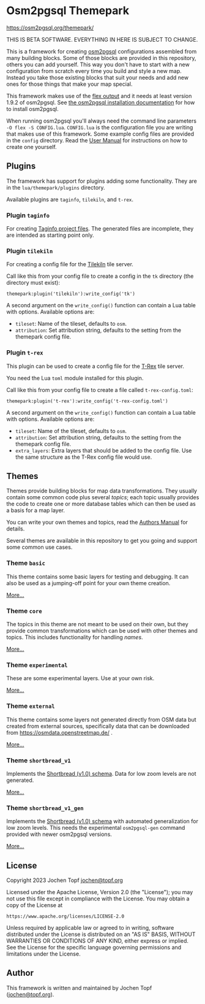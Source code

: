 
# Osm2pgsql Themepark

https://osm2pgsql.org/themepark/

THIS IS BETA SOFTWARE. EVERYTHING IN HERE IS SUBJECT TO CHANGE.

This is a framework for creating [osm2pgsql](https://osm2pgsql.org/)
configurations assembled from many building blocks. Some of those blocks are
provided in this repository, others you can add yourself. This way you don't
have to start with a new configuration from scratch every time you build and
style a new map. Instead you take those existing blocks that suit your needs
and add new ones for those things that make your map special.

This framework makes use of the [flex
output](https://osm2pgsql.org/doc/manual.html#the-flex-output) and it needs at
least version 1.9.2 of osm2pgsql. See [the osm2pgsql installation
documentation](https://osm2pgsql.org/doc/install.html) for how to install
osm2pgsql.

When running osm2pgsql you'll always need the command line parameters `-O flex
-S CONFIG.lua`. `CONFIG.lua` is the configuration file you are writing that
makes use of this framework. Some example config files are provided in the
`config` directory. Read the [User
Manual](https://osm2pgsql.org/themepark/users-manual.html) for instructions on
how to create one yourself.

## Plugins

The framework has support for plugins adding some functionality. They are in
the `lua/themepark/plugins` directory.

Available plugins are `taginfo`, `tilekiln`, and `t-rex`.

### Plugin `taginfo`

For creating [Taginfo project
files](https://wiki.openstreetmap.org/wiki/Taginfo/Projects). The generated
files are incomplete, they are intended as starting point only.

### Plugin `tilekiln`

For creating a config file for the
[Tilekiln](https://github.com/pnorman/tilekiln) tile server.

Call like this from your config file to create a config in the `tk` directory
(the directory must exist):

```
themepark:plugin('tilekiln'):write_config('tk')
```

A second argument on the `write_config()` function can contain a Lua table
with options. Available options are:

* `tileset`: Name of the tileset, defaults to `osm`.
* `attribution`: Set attribution string, defaults to the setting from the
  themepark config file.

### Plugin `t-rex`

This plugin can be used to create a config file for the
[T-Rex](https://t-rex.tileserver.ch/) tile server.

You need the Lua `toml` module installed for this plugin.

Call like this from your config file to create a file called
`t-rex-config.toml`:

```
themepark:plugin('t-rex'):write_config('t-rex-config.toml')
```

A second argument on the `write_config()` function can contain a Lua table
with options. Available options are:

* `tileset`: Name of the tileset, defaults to `osm`.
* `attribution`: Set attribution string, defaults to the setting from the
  themepark config file.
* `extra_layers`: Extra layers that should be added to the config file. Use
  the same structure as the T-Rex config file would use.

## Themes

Themes provide building blocks for map data transformations. They usually
contain some common code plus several *topics*; each topic usually provides the
code to create one or more database tables which can then be used as a basis
for a map layer.

You can write your own themes and topics, read the [Authors
Manual](https://osm2pgsql.org/themepark/authors-manual.html) for details.

Several themes are available in this repository to get you going and support
some common use cases.

### Theme `basic`

This theme contains some basic layers for testing and debugging. It can
also be used as a jumping-off point for your own theme creation.

[More...](themes/basic/README.md)

### Theme `core`

The topics in this theme are not meant to be used on their own, but they
provide common transformations which can be used with other themes and
topics. This includes functionality for handling *names*.

[More...](themes/core/README.md)

### Theme `experimental`

These are some experimental layers. Use at your own risk.

[More...](themes/experimental/README.md)

### Theme `external`

This theme contains some layers not generated directly from OSM data but
created from external sources, specifically data that can be downloaded from
https://osmdata.openstreetmap.de/ .

[More...](themes/external/README.md)

### Theme `shortbread_v1`

Implements the [Shortbread (v1.0)
schema](https://shortbread-tiles.org/schema/1.0). Data for low zoom levels
are not generated.

[More...](themes/shortbread_v1/README.md)

### Theme `shortbread_v1_gen`

Implements the [Shortbread (v1.0)
schema](https://shortbread-tiles.org/schema/1.0) with automated
generalization for low zoom levels. This needs the experimental `osm2pgsql-gen`
command provided with newer osm2pgsql versions.

[More...](themes/shortbread_v1_gen/README.md)

## License

Copyright 2023 Jochen Topf <jochen@topf.org>

Licensed under the Apache License, Version 2.0 (the "License");
you may not use this file except in compliance with the License.
You may obtain a copy of the License at

    https://www.apache.org/licenses/LICENSE-2.0

Unless required by applicable law or agreed to in writing, software
distributed under the License is distributed on an "AS IS" BASIS,
WITHOUT WARRANTIES OR CONDITIONS OF ANY KIND, either express or implied.
See the License for the specific language governing permissions and
limitations under the License.

## Author

This framework is written and maintained by Jochen Topf (jochen@topf.org).

